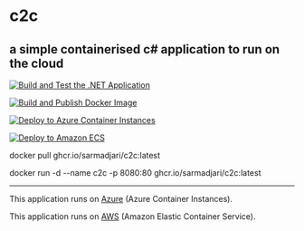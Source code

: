 # c2c
a simple containerised c# application to run on the cloud
---

[![Build and Test the .NET Application](https://github.com/sarmadjari/c2c/actions/workflows/test_build_dotnet.yml/badge.svg?branch=main)](https://github.com/sarmadjari/c2c/actions/workflows/test_build_dotnet.yml)

[![Build and Publish Docker Image](https://github.com/sarmadjari/c2c/actions/workflows/publish_docker_image.yml/badge.svg)](https://github.com/sarmadjari/c2c/actions/workflows/publish_docker_image.yml)

[![Deploy to Azure Container Instances](https://github.com/sarmadjari/c2c/actions/workflows/deploy_to_azure.yml/badge.svg)](https://github.com/sarmadjari/c2c/actions/workflows/deploy_to_azure.yml)

[![Deploy to Amazon ECS](https://github.com/sarmadjari/c2c/actions/workflows/deploy_to_aws.yml/badge.svg)](https://github.com/sarmadjari/c2c/actions/workflows/deploy_to_aws.yml)


docker pull ghcr.io/sarmadjari/c2c:latest

docker run -d --name c2c -p 8080:80 ghcr.io/sarmadjari/c2c:latest

---

This application runs on [Azure] (Azure Container Instances).

This application runs on [AWS] (Amazon Elastic Container Service).


[Azure]: http://c2c.az.sarmad.cloud/
[AWS]: http://c2c.aws.sarmad.cloud/
